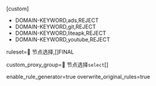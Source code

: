 [custom]

- DOMAIN-KEYWORD,ads,REJECT
- DOMAIN-KEYWORD,git,REJECT
- DOMAIN-KEYWORD,liteapk,REJECT
- DOMAIN-KEYWORD,youtube,REJECT

ruleset=🚀 节点选择,[]FINAL

custom_proxy_group=🚀 节点选择`select`[]

enable_rule_generator=true
overwrite_original_rules=true
